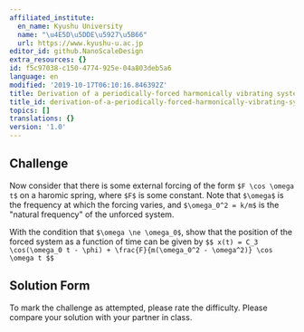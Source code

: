 ```yaml
---
affiliated_institute:
  en_name: Kyushu University
  name: "\u4E5D\u5DDE\u5927\u5B66"
  url: https://www.kyushu-u.ac.jp
editor_id: github.NanoScaleDesign
extra_resources: {}
id: f5c97038-c150-4774-925e-04a803deb5a6
language: en
modified: '2019-10-17T06:10:16.846392Z'
title: Derivation of a periodically-forced harmonically vibrating system
title_id: derivation-of-a-periodically-forced-harmonically-vibrating-system
topics: []
translations: {}
version: '1.0'
---
```


## Challenge
Now consider that there is some external forcing of the form `$F \cos \omega t$` on a haromic spring, where `$F$` is some constant. Note that `$\omega$` is the frequency at which the forcing varies, and `$\omega_0^2 = k/m$` is the "natural frequency" of the unforced system.

With the condition that `$\omega \ne \omega_0$`, show that the position of the forced system as a function of time can be given by
`$$
    x(t) = C_3 \cos(\omega_0 t - \phi) + \frac{F}{m(\omega_0^2 - \omega^2)} \cos \omega t
$$`

## Solution Form
To mark the challenge as attempted, please rate the difficulty.
Please compare your solution with your partner in class.

